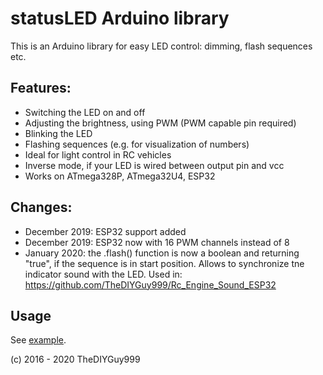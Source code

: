 # statusLED Arduino library

This is an Arduino library for easy LED control: dimming, flash sequences etc.

## Features:
- Switching the LED on and off
- Adjusting the brightness, using PWM (PWM capable pin required)
- Blinking the LED
- Flashing sequences (e.g. for visualization of numbers)
- Ideal for light control in RC vehicles
- Inverse mode, if your LED is wired between output pin and vcc
- Works on ATmega328P, ATmega32U4, ESP32

## Changes:
- December 2019: ESP32 support added
- December 2019: ESP32 now with 16 PWM channels instead of 8
- January 2020: the .flash() function is now a boolean and returning "true", if the sequence is in start position. Allows to synchronize tne indicator sound with the LED. Used in: https://github.com/TheDIYGuy999/Rc_Engine_Sound_ESP32

## Usage

See [example](https://github.com/TheDIYGuy999/statusLED/blob/master/examples/statusLED/statusLED.ino).

(c) 2016 - 2020 TheDIYGuy999
